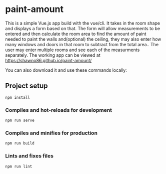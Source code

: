 # paint-amount

This is a simple Vue.js app build with the vue/cli. It takes in the room shape and displays a form based on that. The form will allow measurements to be entered and then calculate the room area to find the amount of paint needed to paint the walls and(optional) the ceiling, they may also enter how many windows and doors in that room to subtract from the total area.. The user may enter multiple rooms and see each of the measurments separately. 
The working app can be viewed at https://shawno86.github.io/paint-amount/ 

You can also download it and use these commands locally: 

## Project setup
```
npm install
```

### Compiles and hot-reloads for development
```
npm run serve
```

### Compiles and minifies for production
```
npm run build
```

### Lints and fixes files
```
npm run lint
```

